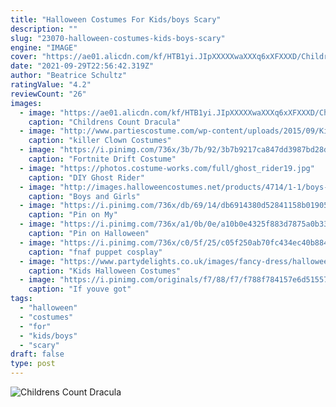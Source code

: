 ```yaml
---
title: "Halloween Costumes For Kids/boys Scary"
description: ""
slug: "23070-halloween-costumes-kids-boys-scary"
engine: "IMAGE"
cover: "https://ae01.alicdn.com/kf/HTB1yi.JIpXXXXXwaXXXq6xXFXXXD/Children-s-Count-Dracula-Vampire-Halloween-Cosplay-Costume-Kids-Fancy-Dress-Boy-s-Carnival-Party-Outfit.jpg"
date: "2021-09-29T22:56:42.319Z"
author: "Beatrice Schultz"
ratingValue: "4.2"
reviewCount: "26"
images:
  - image: "https://ae01.alicdn.com/kf/HTB1yi.JIpXXXXXwaXXXq6xXFXXXD/Children-s-Count-Dracula-Vampire-Halloween-Cosplay-Costume-Kids-Fancy-Dress-Boy-s-Carnival-Party-Outfit.jpg"
    caption: "Childrens Count Dracula"
  - image: "http://www.partiescostume.com/wp-content/uploads/2015/09/Killer-Clown-Costume-for-Adults.jpg"
    caption: "killer Clown Costumes"
  - image: "https://i.pinimg.com/736x/3b/7b/92/3b7b9217ca847dd3987bd28d22d39d74.jpg"
    caption: "Fortnite Drift Costume"
  - image: "https://photos.costume-works.com/full/ghost_rider19.jpg"
    caption: "DIY Ghost Rider"
  - image: "http://images.halloweencostumes.net/products/4714/1-1/boys-and-girls-pumpkin-costume.jpg"
    caption: "Boys and Girls"
  - image: "https://i.pinimg.com/736x/db/69/14/db6914380d52841158b019058793ce15--marionette-costume-marionette-puppet.jpg"
    caption: "Pin on My"
  - image: "https://i.pinimg.com/736x/a1/0b/0e/a10b0e4325f883d7875a0b3319d56bc8--painting-competition-halloween-face-paintings.jpg"
    caption: "Pin on Halloween"
  - image: "https://i.pinimg.com/736x/c0/5f/25/c05f250ab70fc434ec40b8848e311327--fnaf-costume-marionette-costume.jpg"
    caption: "fnaf puppet cosplay"
  - image: "https://www.partydelights.co.uk/images/fancy-dress/halloween/link-portrait-boys-halloween-costumes-2016.jpg"
    caption: "Kids Halloween Costumes"
  - image: "https://i.pinimg.com/originals/f7/88/f7/f788f784157e6d515570c836aacf6d1b.jpg"
    caption: "If youve got"
tags:
  - "halloween"
  - "costumes"
  - "for"
  - "kids/boys"
  - "scary"
draft: false
type: post
---
```



![Childrens Count Dracula](https://ae01.alicdn.com/kf/HTB1yi.JIpXXXXXwaXXXq6xXFXXXD/Children-s-Count-Dracula-Vampire-Halloween-Cosplay-Costume-Kids-Fancy-Dress-Boy-s-Carnival-Party-Outfit.jpg "Childrens Count Dracula")


<!--inArticleAds-->

<!--galleryOne-->


<!--inArticleAds-->

<!--galleryTwo-->


<!--galleryThree-->

